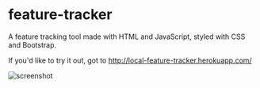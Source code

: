 # feature-tracker
A feature tracking tool made with HTML and JavaScript, styled with CSS and Bootstrap.

If you'd like to try it out, got to http://local-feature-tracker.herokuapp.com/

![screenshot](https://i.ibb.co/fMTDQQ7/screenshot.png)
